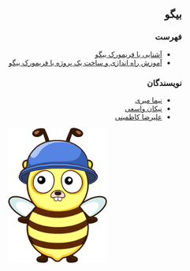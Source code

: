 <div dir="rtl">

## بیگو


### فهرست
 - [آشنایی با فریمورک بیگو](./Introduction)
 - [آموزش راه اندازی و ساخت یک پروژه با فریمورک بیگو](./Tutorial)

### نویسندگان

 - [نیما میری](https://github.com/NimaEnigma)
 - [نیکان واسعی](https://github.com/NikanV)
 - [علیرضا کاظمینی](https://github.com/alirezakazemeini)

<p align=center><img src="./Introduction/src/images/logo3.png" width=200 /></p>







</div>